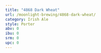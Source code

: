 ```yaml
---
title: "4868 Dark Wheat"
url: /moonlight-brewing/4868-dark-wheat/
category: Irish Ale
style: Porter
abv: 0
ibu: 0
srm: 0
upc: 0
---
```


